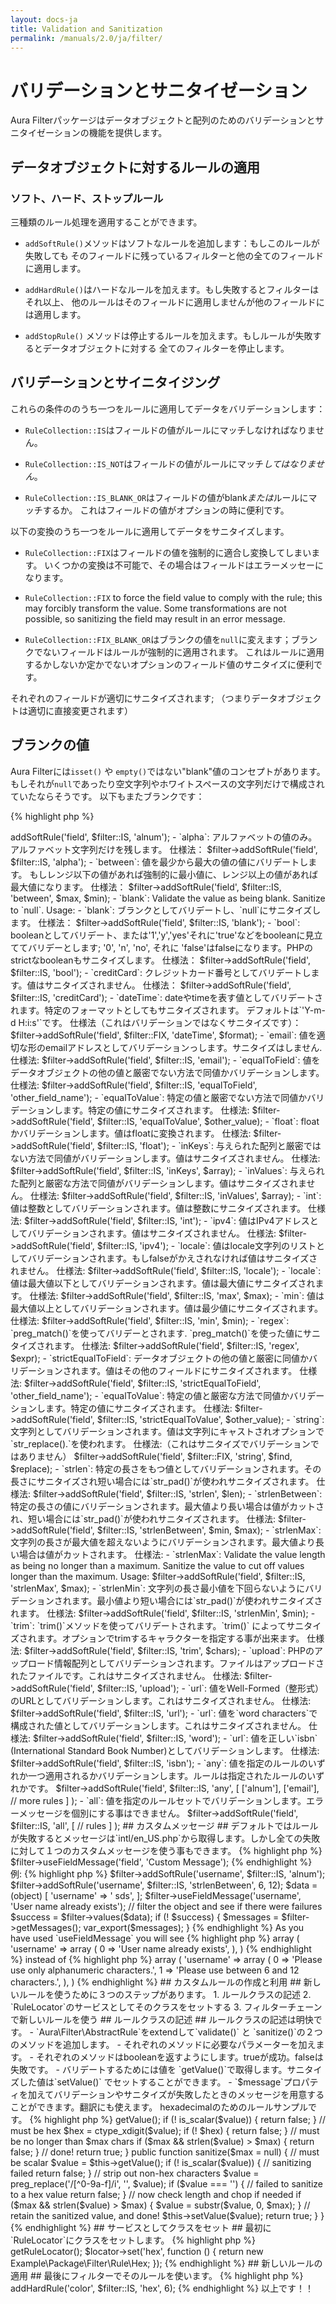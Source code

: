 ```yaml
---
layout: docs-ja
title: Validation and Sanitization
permalink: /manuals/2.0/ja/filter/
---
```


# バリデーションとサニタイゼーション #

Aura Filterパッケージはデータオブジェクトと配列のためのバリデーションとサニタイゼーションの機能を提供します。

## データオブジェクトに対するルールの適用 ##

### ソフト、ハード、ストップルール ###

三種類のルール処理を適用することができます。

- `addSoftRule()`メソッドはソフトなルールを追加します：もしこのルールが失敗しても
そのフィールドに残っているフィルターと他の全てのフィールドに適用します。

- `addHardRule()`はハードなルールを加えます。もし失敗するとフィルターはそれ以上、
他のルールはそのフィールドに適用しませんが他のフィールドには適用します。

- `addStopRule()` メソッドは停止するルールを加えます。もしルールが失敗するとデータオブジェクトに対する
全てのフィルターを停止します。


## バリデーションとサイニタイジング ##

これらの条件ののうち一つをルールに適用してデータをバリデーションします：

- `RuleCollection::IS`はフィールドの値がルールにマッチしなければなりません。

- `RuleCollection::IS_NOT`はフィールドの値がルールにマッチ*してはなりません*。

- `RuleCollection::IS_BLANK_OR`はフィールドの値がblank*または*ルールにマッチするか。
これはフィールドの値がオプションの時に便利です。

以下の変換のうち一つをルールに適用してデータをサニタイズします。

- `RuleCollection::FIX`はフィールドの値を強制的に適合し変換してしまいます。
いくつかの変換は不可能で、その場合はフィールドはエラーメッセーになります。

- `RuleCollection::FIX` to force the field value to comply with the
  rule; this may forcibly transform the value. Some transformations are not
  possible, so sanitizing the field may result in an error message.

- `RuleCollection::FIX_BLANK_OR`はブランクの値を`null`に変えます；ブランクでないフィールドはルールが強制的に適用されます。
これはルールに適用するかしないか定かでないオプションのフィールド値のサニタイズに便利です。

それぞれのフィールドが適切にサニタイズされます; （つまりデータオブジェクトは適切に直接変更されます）

## ブランクの値 ##

Aura Filterには`isset()` や `empty()`ではない"blank"値のコンセプトがあります。
もしそれが`null`であったり空文字列やホワイトスペースの文字列だけで構成されていたならそうです。
以下もまたブランクです：

{% highlight php %}
<?php
$blank = [
    null,           // a null value
    '',             // an empty string
    " \r \n \t ",   // a whitespace-only string
];
{% endhighlight %}

Integers、floats、boolean、それに他の文字列でないものは決してブランクになることはありません。もしそれがゼロと評価されてもです：

{% highlight php %}
<?php
$not_blank = [
    0,              // integer
    0.00,           // float
    false,          // boolean false
    [],             // empty array
    (object) [],    // an object
];
{% endhighlight %}

## 利用可能なルール ##

- `alnum`: alphanumeric（文字列と数字）のみの値。alphanumeric文字だけを残します；
仕様法：

        $filter->addSoftRule('field', $filter::IS, 'alnum');

- `alpha`: アルファベットの値のみ。アルファベット文字列だけを残します。
仕様法：

        $filter->addSoftRule('field', $filter::IS, 'alpha');

- `between`: 値を最少から最大の値の値にバリデートします。
もしレンジ以下の値があれば強制的に最小値に、レンジ以上の値があれば最大値になります。
仕様法：

        $filter->addSoftRule('field', $filter::IS, 'between', $max, $min);

- `blank`: Validate the value as being blank. Sanitize to `null`. Usage:
- `blank`: ブランクとしてバリデートし、`null`にサニタイズします。
仕様法：
        $filter->addSoftRule('field', $filter::IS, 'blank');

- `bool`: booleanとしてバリデート、または'1','y','yes'それに'true'などをbooleanに見立ててバリデーとします;
'0', 'n', 'no', それに 'false'はfalseになります。PHPのstrictなbooleanもサニタイズします。
仕様法：

        $filter->addSoftRule('field', $filter::IS, 'bool');

- `creditCard`: クレジットカード番号としてバリデートします。値はサニタイズされません。
仕様法：

        $filter->addSoftRule('field', $filter::IS, 'creditCard');

- `dateTime`: dateやtimeを表す値としてバリデートされます。特定のフォーマットとしてもサニタイズされます。
デフォルトは`'Y-m-d H:i:s'`です。
仕様法（これはバリデーションではなくサニタイズです）：

        $filter->addSoftRule('field', $filter::FIX, 'dateTime', $format);

- `email`: 値を適切な形のemailアドレスとしてバリデーションっします。サニタイズはしません.
仕様法:

        $filter->addSoftRule('field', $filter::IS, 'email');

- `equalToField`: 値をデータオブジェクトの他の値と厳密でない方法で同値かバリデーションします。
仕様法:

        $filter->addSoftRule('field', $filter::IS, 'equalToField', 'other_field_name');

- `equalToValue`: 特定の値と厳密でない方法で同値かバリデーションします。特定の値にサニタイズされます。
仕様法:

        $filter->addSoftRule('field', $filter::IS, 'equalToValue', $other_value);

- `float`: floatかバリデーションします。値はfloatに変換されます。
仕様法:

        $filter->addSoftRule('field', $filter::IS, 'float');

- `inKeys`: 与えられた配列と厳密ではない方法で同値がバリデーションします。値はサニタイズされません。
仕様法:

        $filter->addSoftRule('field', $filter::IS, 'inKeys', $array);

- `inValues`: 与えられた配列と厳密な方法で同値がバリデーションします。値はサニタイズされません。
仕様法:

        $filter->addSoftRule('field', $filter::IS, 'inValues', $array);
        
- `int`: 値は整数としてバリデーションされます。値は整数にサニタイズされます。
仕様法:

        $filter->addSoftRule('field', $filter::IS, 'int');

- `ipv4`: 値はIPv4アドレスとしてバリデーションされます。値はサニタイズされません。
仕様法:

        $filter->addSoftRule('field', $filter::IS, 'ipv4');
        
- `locale`: 値はlocale文字列のリストとしてバリデーションされます。もしfalseがかえされなければ値はサニタイズされません。
仕様法:

        $filter->addSoftRule('field', $filter::IS, 'locale');

- `locale`: 値は最大値以下としてバリデーションされます。値は最大値にサニタイズされます。
仕様法:

        $filter->addSoftRule('field', $filter::IS, 'max', $max);

- `min`: 値は最大値以上としてバリデーションされます。値は最少値にサニタイズされます。
仕様法:

        $filter->addSoftRule('field', $filter::IS, 'min', $min);

- `regex`: `preg_match()`を使ってバリデーとされます. `preg_match()`を使った値にサニタイズされます。
仕様法:

        $filter->addSoftRule('field', $filter::IS, 'regex', $expr);
        
- `strictEqualToField`: データオブジェクトの他の値と厳密に同値かバリデーションされます。値はその他のフィールドにサニタイズされます。
仕様法:

        $filter->addSoftRule('field', $filter::IS, 'strictEqualToField', 'other_field_name');

- `equalToValue`: 特定の値と厳密な方法で同値かバリデーションします。特定の値にサニタイズされます。
仕様法:

        $filter->addSoftRule('field', $filter::IS, 'strictEqualToValue', $other_value);

- `string`: 文字列としてバリデーションされます。値は文字列にキャストされオプションで`str_replace().`を使われます。
仕様法:（これはサニタイズでバリデーションではありません）

        $filter->addSoftRule('field', $filter::FIX, 'string', $find, $replace);
    
- `strlen`: 特定の長さをもつ値としてバリデーションされます。その長さにサニタイズされ短い場合には`str_pad()`が使われサニタイズされます。
仕様法:

        $filter->addSoftRule('field', $filter::IS, 'strlen', $len);

- `strlenBetween`: 特定の長さの値にバリデーションされます。最大値より長い場合は値がカットされ、短い場合には`str_pad()`が使われサニタイズされます。
仕様法:

        $filter->addSoftRule('field', $filter::IS, 'strlenBetween', $min, $max);
        
- `strlenMax`: 文字列の長さが最大値を超えないようにバリデーションされます。最大値より長い場合は値がカットされます。
仕様法:

- `strlenMax`: Validate the value length as being no longer than a maximum.
  Sanitize the value to cut off values longer than the maximum. Usage:

        $filter->addSoftRule('field', $filter::IS, 'strlenMax', $max);
        
- `strlenMin`: 文字列の長さ最小値を下回らないようにバリデーションされます。最小値より短い場合には`str_pad()`が使われサニタイズされます。
仕様法:

        $filter->addSoftRule('field', $filter::IS, 'strlenMin', $min);
        
- `trim`: `trim()`メソッドを使ってバリデートされます。`trim()` によってサニタイズされます。オプションでtrimするキャラクターを指定する事が出来ます。
仕様法:

        $filter->addSoftRule('field', $filter::IS, 'trim', $chars);
        
- `upload`: PHPのアップロード情報配列としてバリデーションされます。ファイルはアップロードされたファイルです。これはサニタイズされません。
仕様法:

        $filter->addSoftRule('field', $filter::IS, 'upload');

- `url`: 値をWell-Formed（整形式）のURLとしてバリデーションします。これはサニタイズされません。
仕様法:

        $filter->addSoftRule('field', $filter::IS, 'url');

- `url`: 値を`word characters`で構成された値としてバリデーションします。これはサニタイズされません。
仕様法:

        $filter->addSoftRule('field', $filter::IS, 'word');

- `url`: 値を正しい`isbn` (International Standard Book Number)としてバリデーションします。
仕様法:

        $filter->addSoftRule('field', $filter::IS, 'isbn');

- `any`: 値を指定のルールのいずれか一つ適用されるかバリデーションします。ルールは指定されたルールのいずれかです。

        $filter->addSoftRule('field', $filter::IS, 'any', [
                ['alnum'],
                ['email'],
                // more rules
            ]
        );

- `all`: 値を指定のルールセットでバリデーションします。エラーメッセージを個別にする事はできません。

        $filter->addSoftRule('field', $filter::IS, 'all', [
                // rules
            ]
        );
        
## カスタムメッセージ ##

デフォルトではルールが失敗するとメッセージは`intl/en_US.php`から取得します。しかし全ての失敗に対して１つのカスタムメッセージを使う事もできます。


{% highlight php %}
$filter->useFieldMessage('field', 'Custom Message');
{% endhighlight %}

例:

{% highlight php %}
$filter->addSoftRule('username', $filter::IS, 'alnum');
$filter->addSoftRule('username', $filter::IS, 'strlenBetween', 6, 12);
$data = (object) [
    'username' => ' sds',
];

$filter->useFieldMessage('username', 'User name already exists');
// filter the object and see if there were failures
$success = $filter->values($data);
if (! $success) {
    $messages = $filter->getMessages();
    var_export($messages);
}
{% endhighlight %}

As you have used `useFieldMessage` you will see 

{% highlight php %}
array (
  'username' => 
  array (
    0 => 'User name already exists',
  ),
)
{% endhighlight %}

instead of 

{% highlight php %}
array (
  'username' => 
  array (
    0 => 'Please use only alphanumeric characters.',
    1 => 'Please use between 6 and 12 characters.',
  ),
)
{% endhighlight %}

## カスタムルールの作成と利用 ##

新しいルールを使うために３つのステップがあります。

1. ルールクラスの記述

2. `RuleLocator`のサービスとしてそのクラスをセットする

3. フィルターチェーンで新しいルールを使う

## ルールクラスの記述 ##

ルールクラスの記述は明快です。

- `Aura\Filter\AbstractRule`をextendして`validate()` と `sanitize()`の２つのメソッドを追加します。

- それぞれのメソッドに必要なパラメーターを加えます。

- それぞれのメソッドはbooleanを返すようにします。trueが成功。falseは失敗です。

- バリデートするためには値を `getValue()`で取得します。サニタイズした値は`setValue()` でセットすることができます。

- `$message`プロパティを加えてバリデーションやサニタイズが失敗したときのメッセージを用意することができます。翻訳にも使えます。

hexadecimalのためのルールサンプルです。

{% highlight php %}    
<?php
namespace Example\Package\Filter\Rule;

use Aura\Filter\AbstractRule;

class Hex extends AbstractRule
{
    protected $message = 'FILTER_HEX';
    
    public function validate($max = null)
    {
        // must be scalar
        $value = $this->getValue();
        if (! is_scalar($value)) {
            return false;
        }
    
        // must be hex
        $hex = ctype_xdigit($value);
        if (! $hex) {
            return false;
        }
    
        // must be no longer than $max chars
        if ($max && strlen($value) > $max) {
            return false;
        }
    
        // done!
        return true;
    }

    public function sanitize($max = null)
    {
        // must be scalar
        $value = $this->getValue();
        if (! is_scalar($value)) {
            // sanitizing failed
            return false;
        }
    
        // strip out non-hex characters
        $value = preg_replace('/[^0-9a-f]/i', '', $value);
        if ($value === '') {
            // failed to sanitize to a hex value
            return false;
        }
    
        // now check length and chop if needed
        if ($max && strlen($value) > $max) {
            $value = substr($value, 0, $max);
        }
    
        // retain the sanitized value, and done!
        $this->setValue($value);
        return true;
    }
}
{% endhighlight %}

## サービスとしてクラスをセット ##

最初に`RuleLocator`にクラスをセットします。

{% highlight php %}
<?php
$locator = $filter->getRuleLocator();
$locator->set('hex', function () {
    return new Example\Package\Filter\Rule\Hex;
});
{% endhighlight %}

## 新しいルールの適用 ##

最後にフィルターでそのルールを使います。

{% highlight php %}
<?php
// the 'color' field must be a hex value of no more than 6 digits
$filter->addHardRule('color', $filter::IS, 'hex', 6);
{% endhighlight %}

以上です！！
